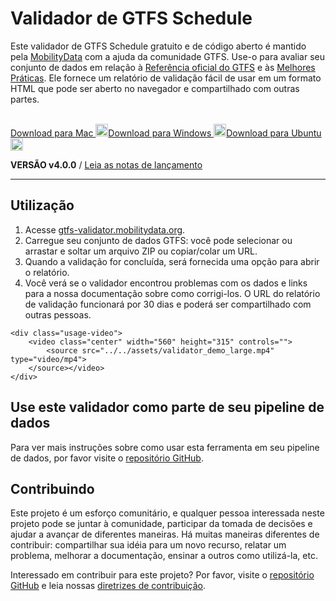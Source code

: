 # Validador de GTFS Schedule

Este validador de GTFS Schedule gratuito e de código aberto é mantido pela [MobilityData](https://mobilitydata.org) com a ajuda da comunidade GTFS. Use-o para avaliar seu conjunto de dados em relação à [Referência oficial do GTFS](reference.md) e às [Melhores Práticas](best-practices.md). Ele fornece um relatório de validação fácil de usar em um formato HTML que pode ser aberto no navegador e compartilhado com outras partes.

<!-- <img class="center" src="../../assets/validator_animation.gif" width="150"> -->

<br/>

<div class="usage-buttons">
   <a class="button" href="https://share.mobilitydata.org/validator-installer-mac">Download para Mac <img class="icon" src="../../assets/apple.svg" width="20"/></a><a class="button" href="https://share.mobilitydata.org/validator-installer-windows">Download para Windows <img class="icon" src="../../assets/windows.svg" width="20"/></a><a class="button" href="https://share.mobilitydata.org/validator-installer-ubuntu">Download para Ubuntu <img class="icon" src="../../assets/ubuntu.svg" width="20"/></a>
</a></div>

**VERSÃO v4.0.0** / [Leia as notas de lançamento](https://github.com/MobilityData/gtfs-validator/releases/latest)

<hr/>

## Utilização

<div class="usage">
     <div class="usage-list">
        <ol>
            <li>Acesse <a href="https://gtfs-validator.mobilitydata.org/">gtfs-validator.mobilitydata.org</a>. </li>
            <li>Carregue seu conjunto de dados GTFS: você pode selecionar ou arrastar e soltar um arquivo ZIP ou copiar/colar um URL.</li>
            <li>Quando a validação for concluída, será fornecida uma opção para abrir o relatório.</li>
            <li>Você verá se o validador encontrou problemas com os dados e links para a nossa documentação sobre como corrigi-los. O URL do relatório de validação funcionará por 30 dias e poderá ser compartilhado com outras pessoas.</li>
        </ol>
    </div>

    <div class="usage-video">
        <video class="center" width="560" height="315" controls="">
            <source src="../../assets/validator_demo_large.mp4" type="video/mp4">
        </source></video>
    </div>
</div>

## Use este validador como parte de seu pipeline de dados

Para ver mais instruções sobre como usar esta ferramenta em seu pipeline de dados, por favor visite o [repositório GitHub](https://github.com/MobilityData/gtfs-validator).

## Contribuindo

Este projeto é um esforço comunitário, e qualquer pessoa interessada neste projeto pode se juntar à comunidade, participar da tomada de decisões e ajudar a avançar de diferentes maneiras. Há muitas maneiras diferentes de contribuir: compartilhar sua idéia para um novo recurso, relatar um problema, melhorar a documentação, ensinar a outros como utilizá-la, etc.

Interessado em contribuir para este projeto? Por favor, visite o [repositório GitHub](https://github.com/MobilityData/gtfs-validator) e leia nossas [diretrizes de contribuição](https://github.com/MobilityData/gtfs-validator/blob/master/docs/CONTRIBUTING.md).
